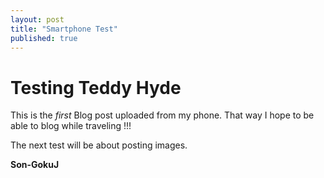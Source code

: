 ```yaml
---
layout: post 
title: "Smartphone Test"
published: true
---
```


# Testing Teddy Hyde

This is the _first_ Blog post uploaded from my phone. That way I hope to be able to blog while traveling !!!

The next test will be about posting images.

**Son-GokuJ**

